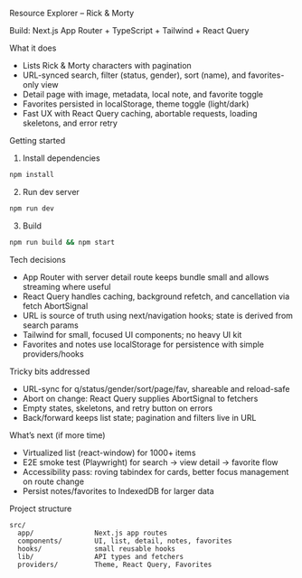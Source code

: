 Resource Explorer – Rick & Morty

Build: Next.js App Router + TypeScript + Tailwind + React Query

What it does
- Lists Rick & Morty characters with pagination
- URL-synced search, filter (status, gender), sort (name), and favorites-only view
- Detail page with image, metadata, local note, and favorite toggle
- Favorites persisted in localStorage, theme toggle (light/dark)
- Fast UX with React Query caching, abortable requests, loading skeletons, and error retry

Getting started
1. Install dependencies
```bash
npm install
```
2. Run dev server
```bash
npm run dev
```
3. Build
```bash
npm run build && npm start
```

Tech decisions
- App Router with server detail route keeps bundle small and allows streaming where useful
- React Query handles caching, background refetch, and cancellation via fetch AbortSignal
- URL is source of truth using next/navigation hooks; state is derived from search params
- Tailwind for small, focused UI components; no heavy UI kit
- Favorites and notes use localStorage for persistence with simple providers/hooks

Tricky bits addressed
- URL-sync for q/status/gender/sort/page/fav, shareable and reload-safe
- Abort on change: React Query supplies AbortSignal to fetchers
- Empty states, skeletons, and retry button on errors
- Back/forward keeps list state; pagination and filters live in URL

What’s next (if more time)
- Virtualized list (react-window) for 1000+ items
- E2E smoke test (Playwright) for search → view detail → favorite flow
- Accessibility pass: roving tabindex for cards, better focus management on route change
- Persist notes/favorites to IndexedDB for larger data

Project structure
```
src/
  app/               Next.js app routes
  components/        UI, list, detail, notes, favorites
  hooks/             small reusable hooks
  lib/               API types and fetchers
  providers/         Theme, React Query, Favorites
```

